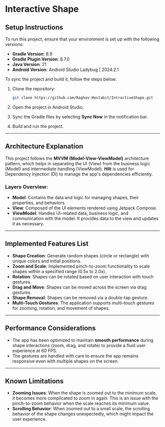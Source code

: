 # Interactive Shape 




## Setup Instructions

To run this project, ensure that your environment is set up with the following versions:

- **Gradle Version**: 8.9
- **Gradle Plugin Version**: 8.7.0
- **Java Version**: 21
- **Android Version**: Android Studio Ladybug | 2024.2.1


To sync the project and build it, follow the steps below:

1. Clone the repository:
    ```bash
    git clone https://github.com/Raghav-Hestabit/IntractiveShape.git
    ```

2. Open the project in Android Studio.

3. Sync the Gradle files by selecting **Sync Now** in the notification bar.

4. Build and run the project.

---

## Architecture Explanation

This project follows the **MVVM (Model-View-ViewModel)** architecture pattern, which helps in separating the UI (View) from the business logic (Model) and intermediate handling (ViewModel). **Hilt** is used for Dependency Injection (DI) to manage the app's dependencies efficiently.

### Layers Overview:

- **Model**: Contains the data and logic for managing shapes, their properties, and behaviors.
- **View**: Composed of the UI elements rendered using Jetpack Compose.
- **ViewModel**: Handles UI-related data, business logic, and communication with the model. It provides data to the view and updates it as necessary.

---

## Implemented Features List

- **Shape Creation**: Generate random shapes (circle or rectangle) with unique colors and initial positions.
- **Zoom and Scale**: Implemented pinch-to-zoom functionality to scale shapes within a specified range (0.5x to 2.0x).
- **Rotation**: Shapes can be rotated based on user interaction with touch gestures.
- **Drag and Move**: Shapes can be moved across the screen via drag gestures.
- **Shape Removal**: Shapes can be removed via a double-tap gesture.
- **Multi-Touch Gestures**: The application supports multi-touch gestures for zooming, rotation, and movement of shapes.

---

## Performance Considerations

- The app has been optimized to maintain **smooth performance** during shape interactions (zoom, drag, and rotate) to provide a fluid user experience at 60 FPS.
- The gestures are handled with care to ensure the app remains responsive even with multiple shapes on the screen.

---

## Known Limitations

- **Zooming Issues**: When the shape is zoomed out to the minimum scale, it becomes more complicated to zoom in again. This is an issue with the pinch-to-zoom behavior when the scale reaches its minimum value.
- **Scrolling Behavior**: When zoomed out to a small scale, the scrolling behavior of the shape changes unexpectedly, which might impact the user experience.
